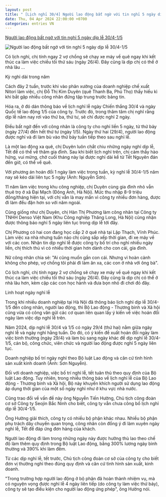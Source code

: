 ```yaml
---
layout: post
title: " [Lịch nghỉ 30/4] Người lao động bất ngờ với tin nghỉ 5 ngày dịp lễ 30/4-1/5"
date: Thu, 04 Apr 2024 22:00:00 +0700
categories: entries VN
---
```

[Người lao động bất ngờ với tin nghỉ 5 ngày dịp lễ 30/4-1/5](https://dantri.com.vn/lao-dong-viec-lam/nguoi-lao-dong-bat-ngo-voi-tin-nghi-5-ngay-dip-le-304-15-20240404195514645.htm)

![Người lao động bất ngờ với tin nghỉ 5 ngày dịp lễ 30/4-1/5](https://cdnphoto.dantri.com.vn/aL4a5XiHnyhPsaFi9jb_IxcBSvw=/zoom/1200_630/2024/04/04/ha-noi-ruc-ro-co-to-quoc-chao-mung-30-crop-1712235209238.jpeg)

Có lịch nghỉ, chị tính ngay 2 vợ chồng sẽ chạy xe máy về quê ngay khi kết thúc ca làm việc chiều tối thứ sáu (ngày 26/4). Đây cũng là dịp chị có thể ở nhà lâu ...

Kỳ nghỉ dài trong năm

Cách đây 2 tuần, trước khi vào phân xưởng của doanh nghiệp chế xuất Nitori làm việc, chị Đỗ Thị Kim Duyên (quê Thanh Ba, Phú Thọ) thấy hiếu kì khi bắt gặp nhiều công nhân đứng tập trung trước bảng tin.

Hóa ra, ở đó dán thông báo về lịch nghỉ lễ ngày Chiến thắng 30/4 và ngày Quốc tế lao động 1/5 của công ty. Trước đó, trong thâm tâm chị nghĩ rằng dịp lễ năm nay rơi vào thứ ba, thứ tư, sẽ chỉ được nghỉ 2 ngày.

Điều bất ngờ đến với công nhân là công ty cho nghỉ liền 5 ngày, từ thứ bảy (ngày 27/4) đến hết thứ tư (ngày 1/5). Ngày thứ hai (29/4), người lao động được nghỉ và đi làm bù vào thứ bảy tuần tiếp theo sau nghỉ lễ.

Là một lao động xa quê, chị Duyên luôn chắt chiu những ngày nghỉ dịp lễ, Tết để có thể về thăm gia đình. Sau khi biết lịch nghỉ trên, chị cảm thấy hào hứng, vui mừng, chờ cuối tháng này lại được nghỉ dài kể từ Tết Nguyên đán đến giờ, có thể về quê.

Với phương án hoán đổi 1 ngày làm việc trong tuần, kỳ nghỉ lễ 30/4-1/5 năm nay sẽ kéo dài liên tục 5 ngày (Ảnh: Nguyễn Sơn).

11 năm làm việc trong khu công nghiệp, chị Duyên cùng gia đình nhỏ vẫn thuê trọ ở xã Đại Mạch (Đông Anh, Hà Nội). Mức thu nhập 8-9 triệu đồng/tháng hiện tại, với chị vẫn là may mắn vì công ty nhiều đơn hàng, được đi làm đều đặn hơn so với năm ngoái.

Cũng giống như chị Duyên, chị Hàn Thị Phương làm công nhân tại Công ty TNHH Denso Việt Nam (Khu Công nghiệp Thăng Long, Hà Nội) cũng nhận được thông báo nghỉ 5 ngày liên tục trong dịp lễ tới đây.

Chị Phương có hai con đang học cấp 2 ở quê nhà tại Lập Thạch, Vĩnh Phúc. Làm việc xa nhà nhưng tuần nào chị cũng sắp xếp thời gian, đi xe máy về với các con. Nhận tin dịp nghỉ lễ được công ty bố trí cho nghỉ nhiều ngày liền, chị thích thú vì có nhiều thời gian hơn dành cho con cái, gia đình.

Nữ công nhân chia sẻ: "Ai cũng muốn gần con cái. Nhưng vì hoàn cảnh không cho phép, vợ chồng tôi phải đi làm ăn xa, các con ở nhà với ông bà".

Có lịch nghỉ, chị tính ngay 2 vợ chồng sẽ chạy xe máy về quê ngay khi kết thúc ca làm việc chiều tối thứ sáu (ngày 26/4). Đây cũng là dịp chị có thể ở nhà lâu hơn, kèm cặp các con học hành và đưa bọn nhỏ đi chơi đó đây.

Linh hoạt ngày nghỉ lễ

Trong khi nhiều doanh nghiệp tại Hà Nội đã thông báo lịch nghỉ dịp lễ 30/4-1/5 đến công nhân, người lao động, thì Bộ Lao động - Thương binh và Xã hội cũng vừa có công văn gửi các cơ quan liên quan lấy ý kiến về việc hoán đổi ngày làm việc dịp nghỉ lễ trên.

Năm 2024, dịp nghỉ lễ 30/4 và 1/5 có ngày 29/4 (thứ hai) nằm giữa ngày nghỉ lễ và ngày nghỉ hằng tuần. Do đó, có ý kiến đề xuất hoán đổi ngày làm việc bình thường (ngày 29/4) và làm bù sang ngày khác để dịp nghỉ lễ 30/4-1/5, cán bộ, công chức, viên chức và người lao động được nghỉ 5 ngày liên tục.

Doanh nghiệp bố trí ngày nghỉ theo Bộ luật Lao động và căn cứ tình hình sản xuất kinh doanh (Ảnh: Sơn Nguyễn).

Đối với doanh nghiệp, việc bố trí nghỉ lễ, tết tuân thủ theo quy định của Bộ luật Lao động. Tuy nhiên, trong nhiều thông báo về lịch nghỉ lễ của Bộ Lao động - Thương binh và Xã hội, Bộ này khuyến khích người sử dụng lao động áp dụng thời gian của một số ngày nghỉ như ở khu vực nhà nước.

Cũng trao đổi về vấn đề này ông Nguyễn Tiến Hường, Chủ tịch công đoàn cơ sở Công ty Seojin Bắc Ninh cho biết, công ty vẫn chưa công bố lịch nghỉ dịp lễ 30/4-1/5.

Ông Hường giải thích, công ty có nhiều bộ phận khác nhau. Nhiều bộ phận phụ trách dây chuyền quan trọng, công nhân còn đồng ý đi làm xuyên ngày nghỉ lễ, Tết để đáp ứng đơn hàng của khách.

Người lao động đi làm trong những ngày này được hưởng thù lao theo chế độ làm thêm quy định trong Bộ luật Lao động, bằng 300% lương ngày bình thường và 390% khi làm đêm.

Từ các dịp nghỉ lễ, tết trước, Chủ tịch công đoàn cơ sở của công ty cho biết đơn vị thường nghỉ theo đúng quy định và căn cứ tình hình sản xuất, kinh doanh.

"Trong trường hợp người lao động ở bộ phận đã hoàn thành nhiệm vụ, mà có nguyện vọng được nghỉ lễ 4 ngày liên tiếp (do công ty làm việc thứ bảy), công ty sẽ tạo điều kiện cho người lao động ứng phép", ông Hường nói.

